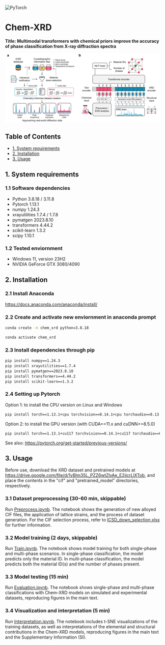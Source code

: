 ![PyTorch](https://img.shields.io/badge/PyTorch-%23EE4C2C.svg?style=for-the-badge&logo=PyTorch&logoColor=white)

# Chem-XRD

**Title: Multimodal transformers with chemical priors improve the accuracy of phase classification from X-ray diffraction spectra**

![alt text](https://github.com/PV-Lab/chem-xrd/blob/main/figure/Schematic.png?raw=true)

## Table of Contents

- [1. System requirements](#1.-system-requirements)
- [2. Installation](#2.-installation)
- [3. Usage](#3.-usage)

## 1. System requirements

### 1.1 Software dependencies
- Python	3.8.18 / 3.11.8
- Pytorch 1.13.1
- numpy	1.24.3
- xrayutilities	1.7.4 / 1.7.8
- pymatgen	2023.8.10
- transformers 4.44.2
- scikit-learn 1.3.2
- scipy 1.10.1

### 1.2 Tested enviornment
- Windows 11, version 23H2
- NVIDIA GeForce GTX 3080/4090

## 2. Installation

### 2.1 Install Anaconda
https://docs.anaconda.com/anaconda/install/

### 2.2 Create and activate new enviornment in anaconda prompt
```bash
conda create -n chem_xrd python=3.8.18
```
```bash
conda activate chem_xrd
```
### 2.3 Install dependencies through pip
```bash
pip install numpy==1.24.3
pip install xrayutilities==1.7.4
pip install pymatgen==2023.8.10
pip install transformers==4.44.2
pip install scikit-learn==1.3.2
```

### 2.4 Setting up Pytorch
Option 1: to install the CPU version on Linux and Windows
```bash
pip install torch==1.13.1+cpu torchvision==0.14.1+cpu torchaudio==0.13.1 --extra-index-url https://download.pytorch.org/whl/cpu
```
Option 2: to install the GPU version (with CUDA==11.x and cuDNN>=8.5.0)
```bash
pip install torch==1.13.1+cu117 torchvision==0.14.1+cu117 torchaudio==0.13.1 --extra-index-url https://download.pytorch.org/whl/cu117
```
See also: https://pytorch.org/get-started/previous-versions/

## 3. Usage

Before use, download the XRD dataset and pretrained models at https://drive.google.com/file/d/1vBlm35L_PZZ6wtZlvAe_E2jjcrLlXTob, and place the contents in the "cif" and "pretrained_model" directories, respectively.

### 3.1 Dataset preprocessing (30-60 min, skippable)
Run [Preprocess.ipynb](Preprocess.ipynb).
The notebook shows the generation of new alloyed CIF files, the application of lattice strains, and the process of dataset generation.
For the CIF selection process, refer to [ICSD_down_selection.xlsx](ICSD_down_selection.xlsx) for further information.

### 3.2 Model training (2 days, skippable)
Run [Train.ipynb](Train.ipynb).
The notebook shows model training for both single-phase and multi-phase scenarios. In single-phase classification, the model predicts only the material ID. In multi-phase classification, the model predicts both the material ID(s) and the number of phases present.

### 3.3 Model testing (15 min)
Run [Evaluation.ipynb](Evaluation.ipynb).
The notebook shows single-phase and multi-phase classifications with Chem-XRD models on simulated and experimental datasets, reproducing figures in the main text.

### 3.4 Visualization and interpretation (5 min)
Run [Interpretation.ipynb](Interpretation.ipynb).
The notebook includes t-SNE visualizations of the training datasets, as well as interpretations of the elemental and structural contributions in the Chem-XRD models, reproducing figures in the main text and the Supplementary Information (SI).